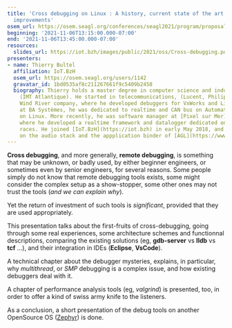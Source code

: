 ```yaml
---
title: 'Cross debugging on Linux : A history, current state of the art and coming
  improvements'
osem_url: https://osem.seagl.org/conferences/seagl2021/program/proposals/816
beginning: '2021-11-06T13:15:00.000-07:00'
end: '2021-11-06T13:45:00.000-07:00'
resources:
  slides_url: https://iot.bzh/images/public/2021/oss/Cross-debugging.pdf
presenters:
- name: Thierry Bultel
  affiliation: IoT.BzH
  osem_url: https://osem.seagl.org/users/1142
  gravatar_id: 1bd0535af8c211267661f9c5409b2458
  biography: Thierry holds a master degree in computer science and industrial automation
    (IMT Atlantique). He started in telecommunications, (Lucent, Philips) then joined
    Wind River company, where he developed debuggers for VxWorks and Linux. Later,
    at BA Systèmes, he was dedicated to realtime and CAN bus on Automated Guided Vehicles,
    on Linux. More recently, he was software manager at [Pixel sur Mer](https://www.pixelsurmer.com/),
    where he developed a realtime framework and datalogger dedicated on offshore sail
    races. He joined [IoT.BzH](https://iot.bzh) in early May 2018, and has been working
    on the audio stack and the appplication binder of [AGL](https://www.automotivelinux.org/).
---
```


**Cross debugging**, and more generally, **remote debugging**, is something that
may be unknown, or badly used,
by either beginner engineers, or sometimes even by senior engineers, for
several reasons.
Some people simply do not know that remote debugging tools exists, some
might consider the complex
setup as a show-stopper, some other ones may not trust the tools (_and we
can explain why_).

Yet the return of investment of such tools is _significant_, provided that
they are used
appropriately.

This presentation talks about the first-fruits of cross-debugging, going
through some
real experiences, some architecture schemes and functionnal descriptions,
comparing the existing solutions (eg, **gdb-server** vs **lldb** vs **tcf** ...),
and their
integration in IDEs (**Eclipse**, **VsCode**).

A technical chapter about the debugger mysteries, explains,
in particular, why
_multithread_, or _SMP_ debugging is a complex issue, and how existing debuggers
deal with it.

A chapter of performance analysis tools (eg, _valgrind_)
is presented, too, in order to offer a kind of swiss army knife to the
listeners.

As a conclusion, a short presentation of the debug tools on another
OpenSource OS ([Zephyr](https://www.zephyrproject.org/))
is done.
